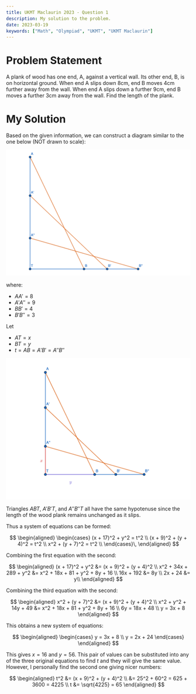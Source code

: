 ```yaml
---
title: UKMT Maclaurin 2023 - Question 1
description: My solution to the problem.
date: 2023-03-19
keywords: ["Math", "Olympiad", "UKMT", "UKMT Maclaurin"]
---
```


# Problem Statement

A plank of wood has one end, A, against a vertical wall. Its other end, B, is on horizontal ground. When end A slips down 8cm, end B moves 4cm further away from the wall. When end A slips down a further 9cm, end B moves a further 3cm away from the wall. Find the length of the plank.

# My Solution

Based on the given information, we can construct a diagram similar to the one below (NOT drawn to scale):

![](https://raw.githubusercontent.com/timthedev07/my-website/dev/assets/maclaurin2023/Q1-1.png)

where:

- $AA' = 8$
- $A'A'' = 9$
- $BB' = 4$
- $B'B'' = 3$

Let

- $AT = x$
- $BT = y$
- $t = AB = A'B' = A''B''$

![](https://raw.githubusercontent.com/timthedev07/my-website/dev/assets/maclaurin2023/Q1-1-labeled.png)

Triangles $ABT$, $A'B'T$, and $A''B''T$ all have the same hypotenuse since the length of the wood plank remains unchanged as it slips.

Thus a system of equations can be formed:

$$
\begin{aligned}
  \begin{cases}
    (x + 17)^2 + y^2 = t^2 \\
    (x + 9)^2 + (y + 4)^2 = t^2 \\
    x^2 + (y + 7)^2 = t^2 \\
  \end{cases}\,
\end{aligned}
$$

Combining the first equation with the second:

$$
\begin{aligned}
(x + 17)^2 + y^2 &= (x + 9)^2 + (y + 4)^2 \\
x^2 + 34x + 289 + y^2 &= x^2 + 18x + 81 + y^2 + 8y + 16 \\
16x + 192 &= 8y \\
2x + 24 &= y\\
\end{aligned}
$$

Combining the third equation with the second:

$$
\begin{aligned}
x^2 + (y + 7)^2 &= (x + 9)^2 + (y + 4)^2 \\
x^2 + y^2 + 14y + 49 &= x^2 + 18x + 81 + y^2 + 8y + 16 \\
6y = 18x + 48 \\
y = 3x + 8
\end{aligned}
$$

This obtains a new system of equations:

$$
\begin{aligned}
  \begin{cases}
    y = 3x + 8 \\
    y = 2x + 24
  \end{cases}
\end{aligned}
$$

This gives $x = 16$ and $y = 56$. This pair of values can be substituted into any of the three original equations to find $t$ and they will give the same value. However, I personally find the second one giving nicer numbers:

$$
\begin{aligned}
t^2 &= (x + 9)^2 + (y + 4)^2 \\
&= 25^2 + 60^2 = 625 + 3600 = 4225 \\
t &= \sqrt{4225} = 65
\end{aligned}
$$
